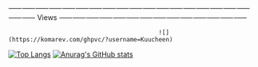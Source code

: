 ⸺⸺⸺⸺⸺⸺⸺⸺⸺⸺⸺⸺⸺⸺⸺⸺⸺⸺⸺⸺  Views  ⸺⸺⸺⸺⸺⸺⸺⸺⸺⸺⸺⸺⸺⸺

                                              ![](https://komarev.com/ghpvc/?username=Kuucheen)

[![Top Langs](https://github-readme-stats.vercel.app/api/top-langs/?username=Kuucheen&layout=compact&theme=github_dark)](https://github.com/anuraghazra/github-readme-stats)
[![Anurag's GitHub stats](https://github-readme-stats.vercel.app/api?username=Kuucheen&theme=github_dark)](https://github.com/anuraghazra/github-readme-stats)
